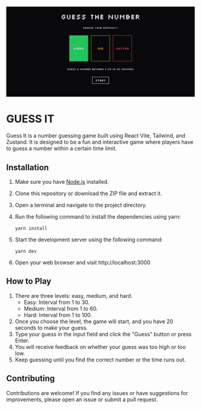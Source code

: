 ![Game Screenshot](./public/screenshot.png)

# GUESS IT

Guess It is a number guessing game built using React Vite, Tailwind, and Zustand. It is designed to be a fun and interactive game where players have to guess a number within a certain time limit.

## Installation

1. Make sure you have [Node.js](https://nodejs.org) installed.
2. Clone this repository or download the ZIP file and extract it.
3. Open a terminal and navigate to the project directory.
4. Run the following command to install the dependencies using yarn:

    ```shell
    yarn install
    ```

5. Start the development server using the following command:
    ```shell
    yarn dev
    ```
6. Open your web browser and visit http://localhost:3000

## How to Play

1. There are three levels: easy, medium, and hard.
    - Easy: Interval from 1 to 30.
    - Medium: Interval from 1 to 60.
    - Hard: Interval from 1 to 100.
2. Once you choose the level, the game will start, and you have 20 seconds to make your guess.
3. Type your guess in the input field and click the "Guess" button or press Enter.
4. You will receive feedback on whether your guess was too high or too low.
5. Keep guessing until you find the correct number or the time runs out.

## Contributing

Contributions are welcome! If you find any issues or have suggestions for improvements, please open an issue or submit a pull request.
